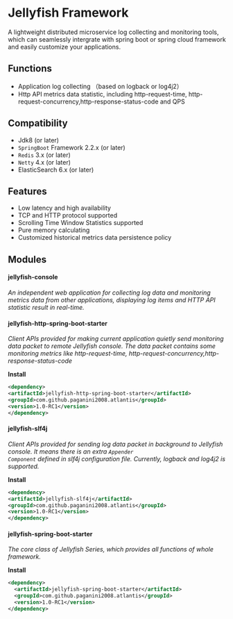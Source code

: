 # Jellyfish Framework

A lightweight distributed microservice log collecting and monitoring tools, which can seamlessly intergrate with spring boot or spring cloud framework and easily customize your applications. 

## Functions

* Application log collecting （based on logback or log4j2）
* Http API metrics data statistic, including  http-request-time, http-request-concurrency,http-response-status-code and QPS

## Compatibility

*  Jdk8 (or later)
*  <code>SpringBoot</code> Framework 2.2.x (or later)
*  <code>Redis</code> 3.x (or later)
*  <code>Netty</code> 4.x (or later)
*  ElasticSearch 6.x (or later)

## Features

* Low latency and high availability
* TCP and HTTP protocol  supported
* Scrolling Time Window Statistics supported
* Pure memory calculating
* Customized historical metrics data  persistence policy

## Modules

####  jellyfish-console
*An independent  web application for collecting log data and monitoring metrics data from other applications,  displaying log items and HTTP API statistic result in real-time.*

#### jellyfish-http-spring-boot-starter
*Client APIs provided for  making current application quietly send monitoring data packet to remote Jellyfish console. The data packet contains some monitoring metrics like http-request-time, http-request-concurrency,http-response-status-code*

**Install**

``` xml
<dependency>
<artifactId>jellyfish-http-spring-boot-starter</artifactId>
<groupId>com.github.paganini2008.atlantis</groupId>
<version>1.0-RC1</version>
</dependency>
```

#### jellyfish-slf4j
*Client APIs provided for sending log data packet in background to Jellyfish console. It means there is an extra <code>Appender Component</code> defined in slf4j configuration file. Currently, logback and log4j2 is supported.*

**Install**

``` xml
<dependency>
<artifactId>jellyfish-slf4j</artifactId>
<groupId>com.github.paganini2008.atlantis</groupId>
<version>1.0-RC1</version>
</dependency>
```

#### jellyfish-spring-boot-starter
*The core class of Jellyfish Series, which provides all functions of whole framework.*

**Install**

``` xml
<dependency>
  <artifactId>jellyfish-spring-boot-starter</artifactId>
  <groupId>com.github.paganini2008.atlantis</groupId>
  <version>1.0-RC1</version>
</dependency>
```




